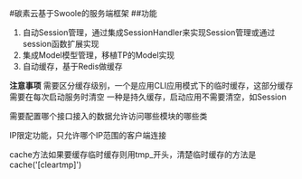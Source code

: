 #碳素云基于Swoole的服务端框架
##功能
1. 自动Session管理，通过集成SessionHandler来实现Session管理或通过session函数扩展实现
2. 集成Model模型管理，移植TP的Model实现
3. 自动缓存，基于Redis做缓存

**注意事项**
需要区分缓存级别，一个是应用CLI应用模式下的临时缓存，这部分缓存需要在每次启动服务时清空
一种是持久缓存，启动应用不需要清空，如Session

需要配置哪个接口接入的数据允许访问哪些模块的哪些类

IP限定功能，只允许哪个IP范围的客户端连接

cache方法如果要缓存临时缓存则用tmp_开头，清楚临时缓存的方法是cache('[cleartmp]')